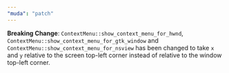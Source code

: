 ```yaml
---
"muda": "patch"
---
```


**Breaking Change**: `ContextMenu::show_context_menu_for_hwnd`, `ContextMenu::show_context_menu_for_gtk_window` and `ContextMenu::show_context_menu_for_nsview` has been changed to take `x` and `y` relative to the screen top-left corner instead of relative to the window top-left corner.
